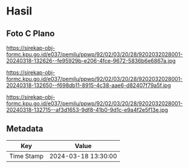 # Hasil

## Foto C Plano

https://sirekap-obj-formc.kpu.go.id/e037/pemilu/ppwp/92/02/03/20/28/9202032028001-20240318-132626--fe95929b-e206-4fce-9672-5836b6e6867a.jpg

https://sirekap-obj-formc.kpu.go.id/e037/pemilu/ppwp/92/02/03/20/28/9202032028001-20240318-132650--f698db11-8915-4c38-aae6-d82407f79a5f.jpg

https://sirekap-obj-formc.kpu.go.id/e037/pemilu/ppwp/92/02/03/20/28/9202032028001-20240318-132715--af3d1653-9df8-41b0-9d1c-e9a4f2e5f13e.jpg


## Metadata

| Key        | Value               |
| ---------- | ------------------- |
| Time Stamp | 2024-03-18 13:30:00 |



